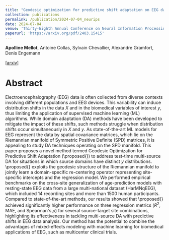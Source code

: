 ```yaml
---
title: "Geodesic optimization for predictive shift adaptation on EEG data"
collection: publications
permalink: /publication/2024-07-04_neurips
date: 2024-07-04
venue: 'Thirty-Eighth Annual Conference on Neural Information Processing Systems (NeurIPS)'
paperurl: 'https://arxiv.org/pdf/2403.15415'
---
```


**Apolline Mellot**, Antoine Collas, Sylvain Chevallier, Alexandre Gramfort, Denis Engemann

[[arxiv]](https://arxiv.org/pdf/2407.03878)

Abstract
======
Electroencephalography (EEG) data is often collected from diverse contexts involving different populations and EEG devices. This variability can induce distribution shifts in the data $X$ and in the biomedical variables of interest $y$, thus limiting the application of supervised machine learning (ML) algorithms.
While domain adaptation (DA) methods have been developed to mitigate the impact of these shifts, such methods struggle when distribution shifts occur simultaneously in $X$ and $y$.
As state-of-the-art ML models for EEG represent the data by spatial covariance matrices,
which lie on the Riemannian manifold of Symmetric Positive Definite (SPD) matrices, it is appealing to study DA techniques operating on the SPD manifold.
This paper proposes a novel method termed Geodesic Optimization for Predictive Shift Adaptation (\proposed{}) to address test-time multi-source DA for situations in which source domains have distinct $y$ distributions.
\proposed{} exploits the geodesic structure of the Riemannian manifold to jointly learn a domain-specific re-centering operator representing site-specific intercepts and the regression model.
We performed empirical benchmarks on the cross-site generalization of age-prediction models with resting-state EEG data from a large multi-national dataset (HarMNqEEG), which included $14$ recording sites and more than $1500$ human participants.
Compared to state-of-the-art methods, our results showed that \proposed{} achieved significantly higher performance on three regression metrics ($R^2$, MAE, and Spearman's $\rho$) for several source-target site combinations, highlighting its effectiveness in tackling multi-source DA with predictive shifts in EEG data analysis.
Our method has the potential to combine the advantages of mixed-effects modeling with machine learning for biomedical applications of EEG, such as multicenter clinical trials.